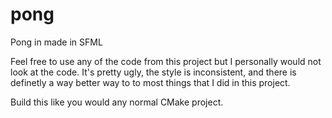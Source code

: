 # pong
Pong in made in SFML

Feel free to use any of the code from this project but I personally would not look at the code. It's pretty ugly, the style is inconsistent, and there is definetly a way better way to to most things that I did in this project.

Build this like you would any normal CMake project.

